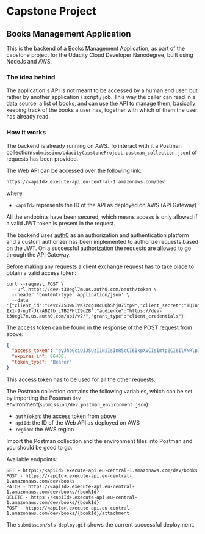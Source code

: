 # Capstone Project

## Books Management Application

This is the backend of a Books Management Application, as part of the capstone project for the Udacity Cloud Developer
Nanodegree, built using NodeJs and AWS.

### The idea behind

The application's API is not meant to be accessed by a human end user, but rather by another application / script / job.
This way the caller can read in a data source, a list of books, and can use the API to manage them, basically keeping
track of the books a user has, together with which of them the user has already read.

### How it works

The backend is already running on AWS. To interact with it a Postman
collection(`submission/UdacityCapstoneProject.postman_collection.json`) of requests has been provided.

The Web API can be accessed over the following link:

`https://<apiId>.execute-api.eu-central-1.amazonaws.com/dev`

where:

* `<apiId>` represents the ID of the API as deployed on AWS (API Gateway)

All the endpoints have been secured, which means access is only allowed if a valid JWT token is present in the request.

The backend uses [auth0](https://auth0.com/) as an authorization and authentication platform and a custom authorizer has
been implemented to authorize requests based on the JWT. On a successful authorization the requests are allowed to go
through the API Gateway.

Before making any requests a client exchange request has to take place to obtain a valid access token:

```shell
curl --request POST \
  --url https://dev-t30egl7m.us.auth0.com/oauth/token \
  --header 'content-type: application/json' \
  --data '{"client_id":"1evc7JS3wNIVK7zcgsRcUQhShj075tp9","client_secret":"TQInf7zSrmYaJ6v3uID1ZY_q2AZJZ430-Ix1-9-ngT-JkrABZfb_LTB2PHtI9uZB","audience":"https://dev-t30egl7m.us.auth0.com/api/v2/","grant_type":"client_credentials"}'
```

The access token can be found in the response of the POST request from above:

```json
{
  "access_token": "eyJhbGciOiJSUzI1NiIsInR5cCI6IkpXVCIsImtpZCI6IlVNRlp3d1VYU1p5SnVIT2hqbWFMeSJ9.eyJpc3MiOiJodHRwczovL2Rldi10MzBlZ2w3bS51cy5hdXRoMC5jb20vIiwic3ViIjoiMWV2YzdKUzN3TklWSzd6Y2dzUmNVUWhTaGowNzV0cDlAY2xpZW50cyIsImF1ZCI6Imh0dHBzOi8vZGV2LXQzMGVnbDdtLnVzLmF1dGgwLmNvbS9hcGkvdjIvIiwiaWF0IjoxNjM1ODcwMTE1LCJleHAiOjE2MzU5NTY1MTUsImF6cCI6IjFldmM3SlMzd05JVks3emNnc1JjVVFoU2hqMDc1dHA5IiwiZ3R5IjoiY2xpZW50LWNyZWRlbnRpYWxzIn0.l8ZvauwgEk0AxTVVfbwx7Log1n0hlPOpnbAyK3rHg1F3fgzNKxelZrx_Y04jq1SeUpKSJUQvFPLNrFLxxpEznOXWyzbg3ZC6L8XuSPmgvKshuemhjJMbNFPuCafA3jOmVKJgz5ibaqghRGX2Z5hdPzMqD9WBkrtYuYKtyAw-1yljz5lkEJbD3okDUBQQvvZtap6auC3W0XUOWBQd7BX6KXkoQnk_X-z2ggv8r7o3kr0_U_zKf8K2B61OLTlX4IocMGCjCfGzoEzpUbmwXcYZfivgRdP0vguN7vWxzRrq00zOZXzmAbvOdpSYTCgusL4GUGG3QhRVRWfCGFCLQIYxBw",
  "expires_in": 86400,
  "token_type": "Bearer"
}
```

This access token has to be used for all the other requests.

The Postman collection contains the following variables, which can be set by importing the Postman `dev`
environment(`submission/dev.postman_environment.json`):

* `authToken`: the access token from above
* `apiId`: the ID of the Web API as deployed on AWS
* `region`: the AWS region

Import the Postman collection and the environment files into Postman and you should be good to go.

Available endpoints:

```shell
GET - https://<apiId>.execute-api.eu-central-1.amazonaws.com/dev/books
POST - https://<apiId>.execute-api.eu-central-1.amazonaws.com/dev/books
PATCH - https://<apiId>.execute-api.eu-central-1.amazonaws.com/dev/books/{bookId}
DELETE - https://<apiId>.execute-api.eu-central-1.amazonaws.com/dev/books/{bookId}
POST - https://<apiId>.execute-api.eu-central-1.amazonaws.com/dev/books/{bookId}/attachment
```

The `submission/sls-deploy.gif` shows the current successful deployment.